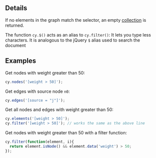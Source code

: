 ## Details

If no elements in the graph match the selector, an empty [collection](Collection) is returned.

The function `cy.$()` acts as an alias to `cy.filter()`:  It lets you type less characters.  It is analogous to the jQuery `$` alias used to search the document

## Examples

Get nodes with weight greater than 50:
```js
cy.nodes('[weight > 50]');
```

Get edges with source node `n0`:
```js
cy.edges('[source = "j"]');
```

Get all nodes and edges with weight greater than 50:
```js
cy.elements('[weight > 50]');
cy.filter('[weight > 50]'); // works the same as the above line
```

Get nodes with weight greater than 50 with a filter function:
```js
cy.filter(function(element, i){
  return element.isNode() && element.data('weight') > 50;
});
```
